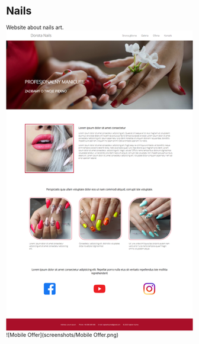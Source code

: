 # Nails
Website about nails art.
![Home](screenshots/Home.png)
![Mobile Offer](screenshots/Mobile Offer.png)
